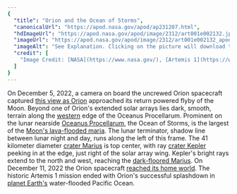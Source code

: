 ```yaml
---
{
  "title": "Orion and the Ocean of Storms",
  "canonicalUrl": "https://apod.nasa.gov/apod/ap231207.html",
  "hdImageUrl": "https://apod.nasa.gov/apod/image/2312/art001e002132.jpg",
  "imageUrl": "https://apod.nasa.gov/apod/image/2312/art001e002132_apod1024.jpg",
  "imageAlt": "See Explanation. Clicking on the picture will download the highest resolution version available.",
  "credit": [
    "Image Credit: [NASA](https://www.nasa.gov/), [Artemis 1](https://www.nasa.gov/artemis-1)"
  ]
}
---
```


On December 5, 2022, a camera on board the uncrewed Orion spacecraft captured [this view as Orion](https://flickr.com/photos/nasa2explore/52547306790/in/album-72177720303788800/) approached its return powered flyby of the Moon. Beyond one of Orion's extended solar arrays lies dark, smooth, terrain along the [western](https://apod.nasa.gov/apod/ap220128.html) edge of the Oceanus Procellarum. Prominent on the lunar nearside [Oceanus Procellarum](https://earthsky.org/space/new-ideas-about-origin-of-lunar-ocean-of-storms/), the Ocean of Storms, is the largest of the [Moon's lava-flooded maria](https://en.wikipedia.org/wiki/Lunar_mare). The lunar terminator, shadow line between lunar night and day, runs along the left of this frame. The 41 kilometer diameter [crater Marius](https://en.wikipedia.org/wiki/Marius_(crater)) is top center, with ray [crater Kepler](https://en.wikipedia.org/wiki/Kepler_(lunar_crater)) peeking in at the edge, just right of the solar array wing. Kepler's bright rays extend to the north and west, reaching the [dark-floored Marius](https://en.wikipedia.org/wiki/Marius_(crater)). On December 11, 2022 the Orion spacecraft [reached its home world](https://blogs.nasa.gov/artemis/2022/12/11/artemis-i-flight-day-26-orion-splashes-down-concluding-historic-artemis-i-mission/). The historic Artemis 1 mission ended with Orion's successful splashdown in [planet Earth's](https://www.nasa.gov/image-feature/apollo-17-astronauts-capture-iconic-blue-marble-50-years-ago) water-flooded Pacific Ocean.
